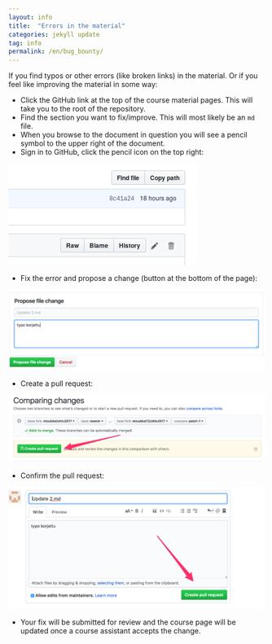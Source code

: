 ```yaml
---
layout: info
title:  "Errors in the material"
categories: jekyll update
tag: info
permalink: /en/bug_bounty/
---
```


If you find typos or other errors (like broken links) in the material. Or if you feel like improving the material in some way:

* Click the GitHub link at the top of the course material pages. This will take you to the root of the repository.
* Find the section you want to fix/improve. This will most likely be an `md` file.
* When you browse to the document in question you will see a pencil symbol to the upper right of the document.
* Sign in to GitHub, click the pencil icon on the top right:

![](../../assets/kyna.png)

* Fix the error and propose a change (button at the bottom of the page):

![](../../assets/propose.png)

* Create a pull request:

![](../../assets/pr.png)

* Confirm the pull request:

![](../../assets/confirm.png)

* Your fix will be submitted for review and the course page will be updated once a course assistant accepts the change.
